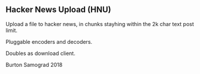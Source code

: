 Hacker News Upload (HNU)
------------

Upload a file to hacker news, in chunks stayhing within the 2k char text post limit.

Pluggable encoders and decoders.

Doubles as download client.

Burton Samograd
2018

